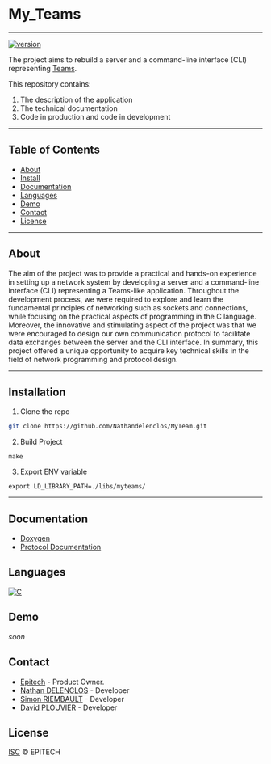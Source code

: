 # My_Teams
***
[![version](https://img.shields.io/badge/Version-1.0-vert)](https://github.com/Nathandelenclos/MyRPG)

The project aims to rebuild a server and a command-line interface (CLI) 
representing [Teams](https://www.microsoft.com/fr-fr/microsoft-teams/group-chat-software).

This repository contains:

1.  The description of the application
2.  The technical documentation
3.  Code in production and code in development
***
## Table of Contents

-  [About](#about)
-  [Install](#installation)
-  [Documentation](#documentation)
-  [Languages](#languages)
-  [Demo](#demo)
-  [Contact](#contact)
-  [License](#license)
***

## About
<div id="about"></div>
The aim of the project was to provide a practical and hands-on experience in setting up a network system by developing a server and a command-line interface (CLI) representing a Teams-like application. Throughout the development process, we were required to explore and learn the fundamental principles of networking such as sockets and connections, while focusing on the practical aspects of programming in the C language. Moreover, the innovative and stimulating aspect of the project was that we were encouraged to design our own communication protocol to facilitate data exchanges between the server and the CLI interface. In summary, this project offered a unique opportunity to acquire key technical skills in the field of network programming and protocol design.

***

## Installation
<div id="installation"></div>

1. Clone the repo
```sh
git clone https://github.com/Nathandelenclos/MyTeam.git
```
2. Build Project
 ```shell
 make
 ```
3. Export ENV variable
 ```shell
 export LD_LIBRARY_PATH=./libs/myteams/
 ```   

***
## Documentation
<div id="documentation"></div>

- [Doxygen](https://nathandelenclos.github.io/MyTeams/)
- [Protocol Documentation](https://nathandelenclos.github.io/MyTeam/md_DOC.html)

## Languages
<div id="languages"></div>

[![C](https://img.shields.io/badge/-C-grey)](https://github.com/dktunited/jetlane-gmao/search?l=javascript)

## Demo
<div id="demo"></div>

_soon_

## Contact
<div id="contact"></div>

-  [Epitech](https://www.epitech.eu/) - Product Owner.
-  [Nathan DELENCLOS](mailto:nathan.delenclos@epitech.eu) - Developer
-  [Simon RIEMBAULT](mailto:simon.riembault@epitech.eu) - Developer
-  [David PLOUVIER](mailto:david.plouvier@epitech.eu) - Developer

## License
<div id="license"></div>

[ISC](LICENSE) © EPITECH